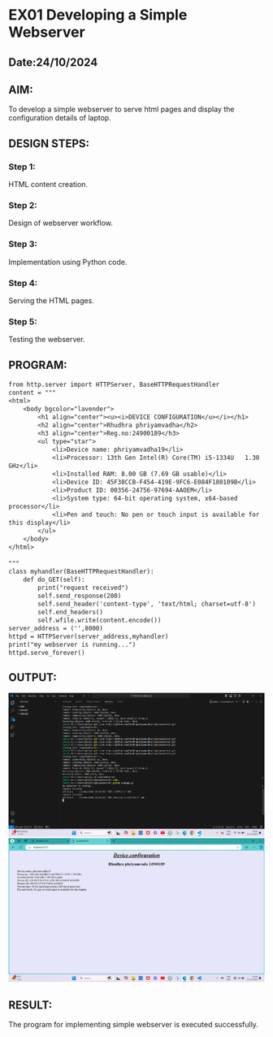 # EX01 Developing a Simple Webserver
## Date:24/10/2024

## AIM:
To develop a simple webserver to serve html pages and display the configuration details of laptop.

## DESIGN STEPS:
### Step 1: 
HTML content creation.

### Step 2:
Design of webserver workflow.

### Step 3:
Implementation using Python code.

### Step 4:
Serving the HTML pages.

### Step 5:
Testing the webserver.

## PROGRAM:
```
from http.server import HTTPServer, BaseHTTPRequestHandler
content = """
<html>
    <body bgcolor="lavender">
        <h1 align="center"><u><i>DEVICE CONFIGURATION</u></i></h1>
        <h2 align="center">Rhudhra phriyamvadha</h2>
        <h3 align="center">Reg.no:24900189</h3>
        <ul type="star">
            <li>Device name: phriyamvadha19</li>
            <li>Processor: 13th Gen Intel(R) Core(TM) i5-1334U   1.30 GHz</li>
            <li>Installed RAM: 8.00 GB (7.69 GB usable)</li>  
            <li>Device ID: 45F38CCB-F454-419E-9FC6-E084F180109B</li> 
            <li>Product ID: 00356-24756-97694-AAOEM</li>
            <li>System type: 64-bit operating system, x64-based processor</li>
            <li>Pen and touch: No pen or touch input is available for this display</li>  
        </ul> 
    </body>
</html>

"""
class myhandler(BaseHTTPRequestHandler):
    def do_GET(self):
        print("request received")
        self.send_response(200)
        self.send_header('content-type', 'text/html; charset=utf-8')
        self.end_headers()
        self.wfile.write(content.encode())
server_address = ('',8000)
httpd = HTTPServer(server_address,myhandler)
print("my webserver is running...")
httpd.serve_forever()
```

## OUTPUT:
![alt text](<Screenshot 2024-11-11 144433.png>)
![alt text](<Screenshot 2024-11-11 143936.png>)

## RESULT:
The program for implementing simple webserver is executed successfully.
